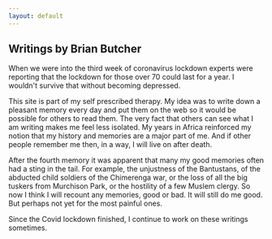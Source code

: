 ```yaml
---
layout: default
---
```


<!-- The work here is done by the navigation bar, which is provided by default.html -->

<div class="container">
<h2><b>Writings by Brian Butcher</b></h2>
    
<p>When we were into the third week of coronavirus lockdown experts were reporting that the lockdown for those over 70 could last for a year. I wouldn't survive that without becoming depressed.</p>

<p>This site is part of my self prescribed therapy. My idea was to write down a pleasant memory every day and put them on the web so it would be possible for others to read them. The very fact that others can see what I am writing makes me feel less isolated. My years in Africa reinforced my notion that my history and memories are a major part of me. And if other people remember me then, in a way, I will live on after death.</p>

<p>After the fourth memory it was apparent that many my good memories often had a sting in the tail. For example, the unjustness of the Bantustans, of the abducted child soldiers of the Chimerenga war, or the loss of all the big tuskers from Murchison Park, or the hostility of a few Muslem clergy. So now I think I will recount any memories, good or bad. It will still do me good. But perhaps not yet for the most painful ones.</p>

<p>Since the Covid lockdown finished, I continue to work on these writings sometimes.</p>

<p><brianjbutcher65@gmail.com></p>


